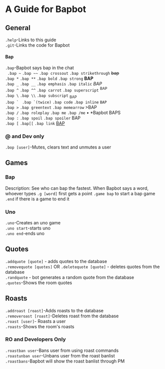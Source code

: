 # A Guide for Bapbot

## General
``.help``-Links to this guide<br>
``.git``-Links the code for Bapbot<br>
#### Bap
``.bap``-Bapbot says bap in the chat<br>
`` .bap ~`` ``.bap ~~`` ``.bap crossout`` ``.bap strikethrough`` ~~bap~~<br>
``.bap *`` ``.bap **`` ``.bap bold`` ``.bap strong``  **BAP**<br>
``.bap _`` ``.bap __`` ``.bap emphasis`` ``.bap italic``   <i>BAP</i><br>
``.bap ^`` ``.bap ^^`` ``.bap carrot``  ``.bap superscript`` <sup>BAP</sup><br>
``.bap \`` ``.bap \\`` ``.bap subscript`` <sub>BAP</sub> <br>
``.bap ` `` ``.bap `(twice)`` ``.bap code`` ``.bap inline`` ``BAP``<br>
``.bap >`` ``.bap greentext`` ``.bap memearrow`` >BAP<br>
``.bap /`` ``.bap roleplay`` ``.bap me`` ``.bap /me`` • *Bapbot BAPS<br>
``.bap :`` ``.bap spoil`` ``.bap spoiler`` <spoiler>BAP</spoiler><br>
``.bap [`` ``.bap[[`` ``.bap link`` <a href="https://www.google.com/search?safe=strict&client=firefox-b-1&ei=o_jSWsXCG4XetQWHnae4CQ&q=BAP&oq=BAP&gs_l=psy-ab.12...0.0.0.13044.0.0.0.0.0.0.0.0..0.0....0...1c..64.psy-ab..0.0.0....0.mqkv_1bsQHg">BAP</a><br>






### @ and Dev only
``.bop [user]``-Mutes, clears text and unmutes a user<br>
## Games 
### Bap 
Description: See who can bap the fastest. 
When Bapbot says a word, whoever types ``.g [word]`` first gets a point
``.game bap`` to start a bap game
``.end`` if there is a game to end it
### Uno
``.uno``-Creates an uno game<br>
``.uno start``-starts uno<br>
``.uno end``-ends uno<br>
## Quotes 
`.addquote [quote]` - adds quotes to the database<br>
`.removequote [quotes]` OR `.deletequote [quote]` -  deletes quotes from the database<br>
`.randquote` - bot generates a random quote from the database<br>
``.quotes``-Shows the room quotes<br>
## Roasts
``.addroast [roast]``-Adds roasts to the database<br>
``.removeroast [roast]``-Deletes roast from the database<br>
``.roast [user]``- Roasts a user<br>
``.roasts``-Shows the room's roasts<br>
### RO and Developers Only<br>
``.roastban user``-Bans user from using roast commands<br>
``.roastunban user``-Unbans user from the roast banlist<br>
``.roastbans``-Bapbot will show the roast banlist through PM<br>

